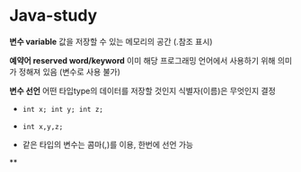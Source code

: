 # Java-study

**변수 variable** 값을 저장할 수 있는 메모리의 공간 (.참조 표시)

**예약어 reserved word/keyword** 이미 해당 프로그래밍 언어에서 사용하기 위해 의미가 정해져 있음 (변수로 사용 불가)

**변수 선언** 어떤 타입type의 데이터를 저장할 것인지 식별자(이름)은 무엇인지 결정

- `int x;
int y;
int z;`

- `int x,y,z;`

- 같은 타입의 변수는 콤마(,)를 이용, 한번에 선언 가능

**
